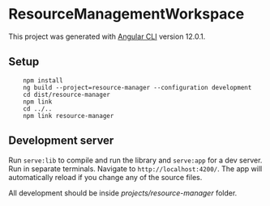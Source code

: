 # ResourceManagementWorkspace

This project was generated with [Angular CLI](https://github.com/angular/angular-cli) version 12.0.1.

## Setup

```
    npm install
    ng build --project=resource-manager --configuration development
    cd dist/resource-manager
    npm link
    cd ../..
    npm link resource-manager
```

## Development server

Run `serve:lib` to compile and run the library and  `serve:app` for a dev server. Run in separate terminals. Navigate to `http://localhost:4200/`. The app will automatically reload if you change any of the source files.

All development should be inside <i>projects/resource-manager</i> folder.

